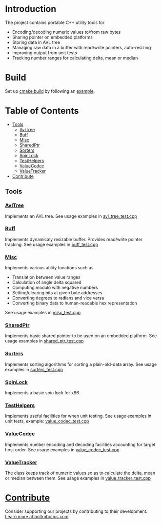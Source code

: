 # Introduction

The project contains portable C++ utility tools for

* Encoding/decoding numeric values to/from raw bytes
* Sharing pointer on embedded platforms
* Storing data in AVL tree
* Managing raw data in a buffer with read/write pointers, auto-resizing
* Improving output from unit tests
* Tracking number ranges for calculating delta, mean or median

# Build

Set up <a href="https://github.com/boltrobotics/cmake-helpers" target="_blank">cmake build<a> by
following an <a href="https://github.com/boltrobotics/cmake-helpers#Example">example</a>.

# Table of Contents

* [Tools](#Tools)
  * [AvlTree](#avl_tree)
  * [Buff](#buff)
  * [Misc](#misc)
  * [SharedPtr](#shared_ptr)
  * [Sorters](#sorters)
  * [SpinLock](#spin_lock)
  * [TestHelpers](#test_helpers)
  * [ValueCodec](#value_codec)
  * [ValueTracker](#value_tracker)
* [Contribute](#Contribute)

## <a name="Tools">Tools</a>

### <a name="avl_tree" href="https://github.com/boltrobotics/utility/tree/master/include/utility/avl_tree.hpp" target="_blank">AvlTree</a>

Implements an AVL tree. See usage examples in <a href="https://github.com/boltrobotics/utility/tree/master/test/avl_tree_test.cpp" target="_blank">avl_tree_test.cpp</a>

### <a name="buff" href="https://github.com/boltrobotics/utility/tree/master/include/utility/buff.hpp" target="_blank">Buff</a>

Implements dynamicaly resizable buffer. Provides read/write pointer tracking. See usage examples in
<a href="https://github.com/boltrobotics/utility/tree/master/test/buff_test.cpp" target="_blank">buff_test.cpp</a>

### <a name="misc" href="https://github.com/boltrobotics/utility/tree/master/include/utility/misc.hpp" target="_blank">Misc</a>

Implements various utility functions such as
* Translation between value ranges
* Calculation of angle delta squared
* Computing modulo with negative numbers
* Setting/clearing bits at given byte addresses
* Converting degrees to radians and vice versa
* Converting binary data to human-readable hex representation

See usage examples in
<a href="https://github.com/boltrobotics/utility/tree/master/test/misc_test.cpp" target="_blank">misc_test.cpp</a>

### <a name="shared_ptr" href="https://github.com/boltrobotics/utility/tree/master/include/utility/shared_ptr.hpp" target="_blank">SharedPtr</a>

Implements basic shared pointer to be used on an embedded platform. See usage examples in
<a href="https://github.com/boltrobotics/utility/tree/master/test/shared_ptr_test.cpp"
target="_blank">shared_ptr_test.cpp</a>

### <a name="sorters" href="https://github.com/boltrobotics/utility/tree/master/include/utility/sorters.hpp" target="_blank">Sorters</a>

Implements sorting algorithms for sorting a plain-old-data array. See usage examples in
<a href="https://github.com/boltrobotics/utility/tree/master/test/sorters_test.cpp"
target="_blank">sorters_test.cpp</a>

### <a name="spin_lock" href="https://github.com/boltrobotics/utility/tree/master/include/utility/spin_lock.hpp" target="_blank">SpinLock</a>

Implements a basic spin lock for x86.

### <a name="test_helpers" href="https://github.com/boltrobotics/utility/tree/master/include/utility/test_helpers.hpp" target="_blank">TestHelpers</a>

Implements useful facilities for when unit testing. See usage examples in unit tests, example: 
<a href="https://github.com/boltrobotics/utility/tree/master/test/value_codec_test.cpp"
target="_blank">value_codec_test.cpp</a>

### <a name="value_codec" href="https://github.com/boltrobotics/utility/tree/master/include/utility/value_codec.hpp" target="_blank">ValueCodec</a>

Implements number encoding and decoding facilities accounting for target host order. See usage
examples in
<a href="https://github.com/boltrobotics/utility/tree/master/test/value_codec_test.cpp"
target="_blank">value_codec_test.cpp</a>

### <a name="value_tracker" href="https://github.com/boltrobotics/utility/tree/master/include/utility/value_tracker.hpp" target="_blank">ValueTracker</a>

The class keeps track of numeric values so as to calculate the delta, mean or median between them.
See usage examples in
<a href="https://github.com/boltrobotics/utility/tree/master/test/value_tracker_test.cpp"
target="_blank">value_tracker_test.cpp</a>

# <a name="Contribute" href="https://boltrobotics.com/contribute/" target="_blank">Contribute</a>

Consider supporting our projects by contributing to their development.
<a href="https://boltrobotics.com/contribute/" target="_blank">Learn more at boltrobotics.com</a>
